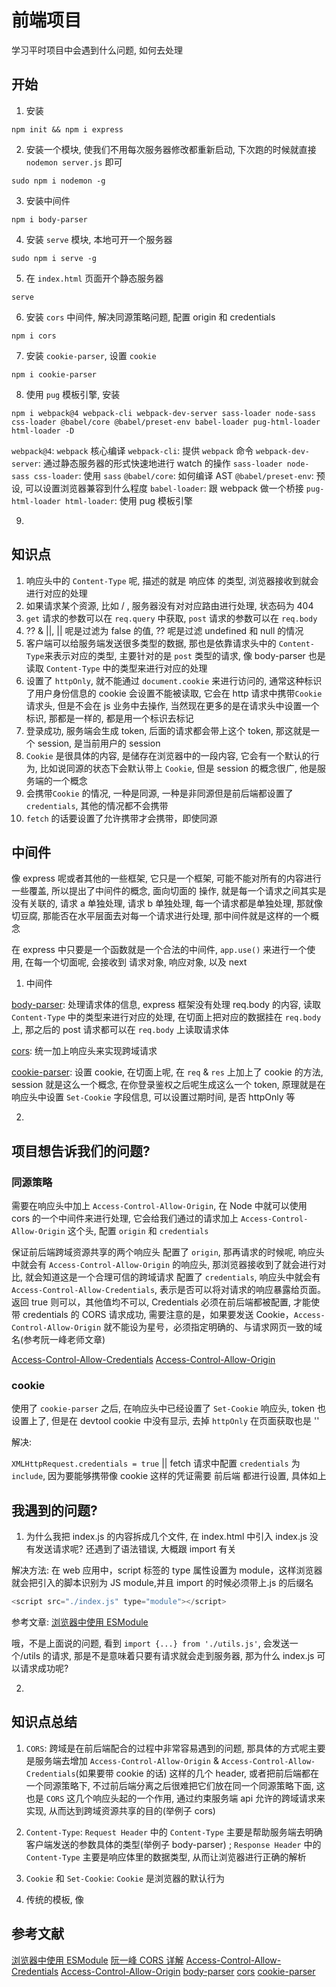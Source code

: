 # 前端项目

学习平时项目中会遇到什么问题, 如何去处理

## 开始

1. 安装

`npm init && npm i express`

2. 安装一个模块, 使我们不用每次服务器修改都重新启动, 下次跑的时候就直接 `nodemon server.js` 即可

`sudo npm i nodemon -g`

3. 安装中间件

`npm i body-parser`

4. 安装 `serve` 模块, 本地可开一个服务器

`sudo npm i serve -g`

5. 在 `index.html` 页面开个静态服务器

`serve`

6. 安装 `cors` 中间件, 解决同源策略问题, 配置 origin 和 credentials

`npm i cors`

7. 安装 `cookie-parser`, 设置 `cookie`

`npm i cookie-parser`

8. 使用 `pug` 模板引擎, 安装

`npm i webpack@4 webpack-cli webpack-dev-server sass-loader node-sass css-loader @babel/core @babel/preset-env babel-loader pug-html-loader html-loader -D`

`webpack@4`: `webpack` 核心编译
`webpack-cli`: 提供 `webpack` 命令
`webpack-dev-server`: 通过静态服务器的形式快速地进行 watch 的操作
`sass-loader node-sass css-loader`: 使用 `sass`
`@babel/core`: 如何编译 AST
`@babel/preset-env`: 预设, 可以设置浏览器兼容到什么程度
`babel-loader`: 跟 webpack 做一个桥接
`pug-html-loader html-loader`: 使用 pug 模板引擎

9.

## 知识点

1. 响应头中的 `Content-Type` 呢, 描述的就是 响应体 的类型, 浏览器接收到就会进行对应的处理
2. 如果请求某个资源, 比如 / , 服务器没有对对应路由进行处理, 状态码为 404
3. `get` 请求的参数可以在 `req.query` 中获取, `post` 请求的参数可以在 `req.body`
4. ?? & ||, || 呢是过滤为 false 的值, ?? 呢是过滤 undefined 和 null 的情况
5. 客户端可以给服务端发送很多类型的数据, 那也是依靠请求头中的 `Content-Type`来表示对应的类型, 主要针对的是 `post` 类型的请求, 像 body-parser 也是读取 `Content-Type` 中的类型来进行对应的处理
6. 设置了 `httpOnly`, 就不能通过 `document.cookie` 来进行访问的, 通常这种标识了用户身份信息的 cookie 会设置不能被读取, 它会在 http 请求中携带`Cookie` 请求头, 但是不会在 js 业务中去操作, 当然现在更多的是在请求头中设置一个标识, 那都是一样的, 都是用一个标识去标记
7. 登录成功, 服务端会生成 token, 后面的请求都会带上这个 token, 那这就是一个 session, 是当前用户的 session
8. `Cookie` 是很具体的内容, 是储存在浏览器中的一段内容, 它会有一个默认的行为, 比如说同源的状态下会默认带上 `Cookie`, 但是 session 的概念很广, 他是服务端的一个概念
9. 会携带`Cookie` 的情况, 一种是同源, 一种是非同源但是前后端都设置了 `credentials`, 其他的情况都不会携带
10. `fetch` 的话要设置了允许携带才会携带，即使同源

## 中间件

像 express 呢或者其他的一些框架, 它只是一个框架, 可能不能对所有的内容进行一些覆盖, 所以提出了中间件的概念, 面向切面的 操作, 就是每一个请求之间其实是没有关联的, 请求 a 单独处理, 请求 b 单独处理, 每一个请求都是单独处理, 那就像切豆腐, 那能否在水平层面去对每一个请求进行处理, 那中间件就是这样的一个概念

在 express 中只要是一个函数就是一个合法的中间件, `app.use()` 来进行一个使用, 在每一个切面呢, 会接收到 请求对象, 响应对象, 以及 next

1. 中间件

[body-parser](https://www.npmjs.com/package/body-parser): 处理请求体的信息, express 框架没有处理 req.body 的内容, 读取 `Content-Type` 中的类型来进行对应的处理, 在切面上把对应的数据挂在 `req.body` 上, 那之后的 post 请求都可以在 `req.body` 上读取请求体

[cors](https://www.npmjs.com/package/cors): 统一加上响应头来实现跨域请求

[cookie-parser](https://www.npmjs.com/package/cookie-parser): 设置 cookie, 在切面上呢, 在 `req` & `res` 上加上了 cookie 的方法, session 就是这么一个概念, 在你登录鉴权之后呢生成这么一个 token, 原理就是在响应头中设置 `Set-Cookie` 字段信息, 可以设置过期时间, 是否 httpOnly 等

2.

## 项目想告诉我们的问题?

### 同源策略

需要在响应头中加上 `Access-Control-Allow-Origin`, 在 Node 中就可以使用 cors 的一个中间件来进行处理, 它会给我们通过的请求加上 `Access-Control-Allow-Origin` 这个头, 配置 `origin` 和 `credentials`

保证前后端跨域资源共享的两个响应头
配置了 `origin`, 那再请求的时候呢, 响应头中就会有 `Access-Control-Allow-Origin` 的响应头, 那浏览器接收到了就会进行对比, 就会知道这是一个合理可信的跨域请求
配置了 `credentials`, 响应头中就会有 `Access-Control-Allow-Credentials`, 表示是否可以将对请求的响应暴露给页面。返回 true 则可以，其他值均不可以, Credentials 必须在前后端都被配置, 才能使带 credentials 的 CORS 请求成功, 需要注意的是，如果要发送 Cookie，`Access-Control-Allow-Origin` 就不能设为星号，必须指定明确的、与请求网页一致的域名(参考阮一峰老师文章)

[Access-Control-Allow-Credentials](https://developer.mozilla.org/zh-CN/docs/Web/HTTP/Headers/Access-Control-Allow-Credentials)
[Access-Control-Allow-Origin](https://developer.mozilla.org/zh-CN/docs/Web/HTTP/Headers/Access-Control-Allow-Origin)

### cookie

使用了 `cookie-parser` 之后, 在响应头中已经设置了 `Set-Cookie` 响应头, token 也设置上了, 但是在 devtool cookie 中没有显示, 去掉 `httpOnly` 在页面获取也是 ''

解决:

`XMLHttpRequest.credentials = true` || fetch 请求中配置 `credentials` 为 `include`, 因为要能够携带像 cookie 这样的凭证需要 前后端 都进行设置, 具体如上

## 我遇到的问题?

1. 为什么我把 index.js 的内容拆成几个文件, 在 index.html 中引入 index.js 没有发送请求呢? 还遇到了语法错误, 大概跟 import 有关

解决方法:
在 web 应用中，script 标签的 type 属性设置为 module，这样浏览器就会把引入的脚本识别为 JS module,并且 import 的时候必须带上.js 的后缀名

```js
<script src="./index.js" type="module"></script>
```

参考文章: [浏览器中使用 ESModule](https://www.jianshu.com/p/f7db50cf956f)

哦，不是上面说的问题, 看到 `import {...} from './utils.js'`, 会发送一个/utils 的请求, 那是不是意味着只要有请求就会走到服务器, 那为什么 index.js 可以请求成功呢?

2.

## 知识点总结

1. `CORS`: 跨域是在前后端配合的过程中非常容易遇到的问题, 那具体的方式呢主要是服务端去增加 `Access-Control-Allow-Origin` & `Access-Control-Allow-Credentials`(如果要带 cookie 的话) 这样的几个 header, 或者把前后端都在一个同源策略下, 不过前后端分离之后很难把它们放在同一个同源策略下面, 这也是 `CORS` 这几个响应头起的一个作用, 通过约束服务端 api 允许的跨域请求来实现, 从而达到跨域资源共享的目的(举例子 cors)

2. `Content-Type`: `Request Header` 中的 `Content-Type` 主要是帮助服务端去明确客户端发送的参数具体的类型(举例子 body-parser) ; `Response Header` 中的 `Content-Type` 主要是响应体里的数据类型, 从而让浏览器进行正确的解析

3. `Cookie` 和 `Set-Cookie`: `Cookie` 是浏览器的默认行为

4. 传统的模板, 像

## 参考文献

[浏览器中使用 ESModule](https://www.jianshu.com/p/f7db50cf956f)
[阮一峰 CORS 详解](http://www.ruanyifeng.com/blog/2016/04/cors.html)
[Access-Control-Allow-Credentials](https://developer.mozilla.org/zh-CN/docs/Web/HTTP/Headers/Access-Control-Allow-Credentials)
[Access-Control-Allow-Origin](https://developer.mozilla.org/zh-CN/docs/Web/HTTP/Headers/Access-Control-Allow-Origin)
[body-parser](https://www.npmjs.com/package/body-parser)
[cors](https://www.npmjs.com/package/cors)
[cookie-parser](https://www.npmjs.com/package/cookie-parser)

